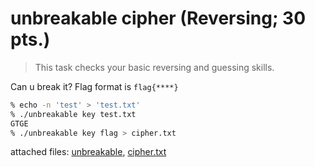 unbreakable cipher (Reversing; 30 pts.)
====

> This task checks your basic reversing and guessing skills.

Can u break it? Flag format is `flag{****}`

```bash
% echo -n 'test' > 'test.txt'
% ./unbreakable key test.txt 
GTGE
% ./unbreakable key flag > cipher.txt
```

attached files: [unbreakable](./unbreakable), [cipher.txt](./cipher.txt)
